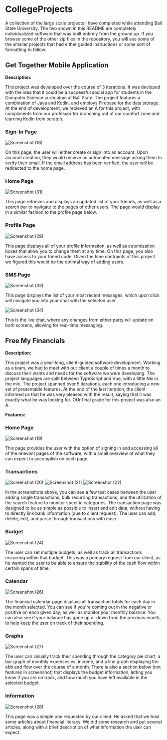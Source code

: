 # CollegeProjects

A collection of the large scale projects I have completed while attending Ball State University. The two shown in this README are completely individualized software that was built entirely from the ground up. If you browse some of the other zip files in the repository, you will see some of the smaller projects that had either guided instructions or some sort of formatting to follow.

## Get Together Mobile Application
**Description:**

This project was developed over the course of 3 iterations. It was devloped with the idea that it could be a successful social app for students in the Computer Science curriculum at Ball State. The project features a combination of Java and Kotlin, and employs Firebase for the data storage. At the end of development, we recieved an A for this project, with compliments from our professor for branching out of our comfort zone and learning Kotlin from scratch.

### Sign-In Page
![Screenshot (18)](https://github.com/DennisRBeaver/CollegeProjects/assets/112116511/be927fab-161a-4bc8-a4a0-01271cb22d6d)

On this page, the user will either create or sign into an account. Upon account creation, they would recieve an automated message asking them to verify their email. If the email address has been verified, the user will be redirected to the home page.

### Home Page

![Screenshot (31)](https://github.com/DennisRBeaver/CollegeProjects/assets/112116511/1175ea0a-d249-42f1-9509-c332733dc8a0)

This page retrieves and displays an updated list of your friends, as well as a search bar to navigate to the pages of other users. The page would display in a similar fashion to the profile page below.

### Profile Page

![Screenshot (29)](https://github.com/DennisRBeaver/CollegeProjects/assets/112116511/9f919bfd-1c39-4a92-9ca6-cba03678d313)

This page displays all of your profile information, as well as cutomization boxes that allow you to change them at any time. On this page, you also have access to your friend code. Given the time contraints of this project we figured this would be the optimal way of adding users.

### SMS Page

![Screenshot (33)](https://github.com/DennisRBeaver/CollegeProjects/assets/112116511/573d3500-b99b-420b-a3ac-fdfaa58f53a3)

This page displays the list of your most recent messages, which upon click will navigate you into your chat with the selected user.

![Screenshot (34)](https://github.com/DennisRBeaver/CollegeProjects/assets/112116511/737d6a6b-cb2b-469c-b161-9e94509f661b)

This is the live chat, where any changes from either party will update on both screens, allowing for real-time messaging.

## Free My Financials
**Description:**

This project was a year-long, client-guided software development. Working as a team, we had to meet with our client a couple of times a month to discuss their wants and needs for the software we were developing. The project languages are split between TypeScript and Vue, with a little Nix in the mix. The project spanned over 5 iterations, each one introducing a new set of presentable features. At the end of the last iteration, the client informed us that he was very pleased with the result, saying that it was exactly what he was looking for. OUr final grade for this project was also an A.

**Features:**

### Home Page

![Screenshot (19)](https://github.com/DennisRBeaver/CollegeProjects/assets/112116511/43d51c61-8789-4e73-96e7-7dd5d413c16a)

This page provides the user with the option of signing in and accessing all of the relevant pages of the software, with a small overview of what they can expect to accomplish on each page.

### Transactions

![Screenshot (20)](https://github.com/DennisRBeaver/CollegeProjects/assets/112116511/6e94abda-2597-409b-bb74-6621ae55b11a)
![Screenshot (21)](https://github.com/DennisRBeaver/CollegeProjects/assets/112116511/28f172c6-a3b5-49b6-90b1-d7d7da32195e)
![Screenshot (22)](https://github.com/DennisRBeaver/CollegeProjects/assets/112116511/2141f1cc-a9d6-45ed-91a1-02861f99427a)

In the screenshots above, you can see a few test cases between the user adding single transactions, bulk recurring transactions, and the utilization of the search feature to monitor specific categories. The transaction page was designed to be as simple as possible to insert and edit data, without having to directly link bank information (due to client request). The user can add, delete, edit, and parse through transactions with ease.

### Budget

![Screenshot (24)](https://github.com/DennisRBeaver/CollegeProjects/assets/112116511/187abe1f-00dd-4fbe-988e-3ea543359abc)

The user can set multiple budgets, as well as track all transactions occurring within that budget. This was a primary request from our client, as he wanted the user to be able to ensure the stability of the cash flow within certain spans of time.

### Calendar

![Screenshot (26)](https://github.com/DennisRBeaver/CollegeProjects/assets/112116511/5648998a-e146-45da-8251-b3042ca02ef6)

The financial calendar page displays all transaction totals for each day in the month selected. You can see if you're coming out in the negative or positive on each given day, as well as monitor your monthly balance. You can also see if your balance has gone up or down from the previous month, to help keep the user on track of their spending.

### Graphs

![Screenshot (27)](https://github.com/DennisRBeaver/CollegeProjects/assets/112116511/55de4d59-5b97-4c40-a1dc-e94858bd011b)

The user can visually track their spending through the category pie chart, a bar graph of monthly expenses vs. income, and a line graph displaying the ebb and flow over the course of a month. There is also a section below (not features in screenshot) that displays the budget information, letting you know if you are on track, and how much you have left available in the selected budget.

### Information

![Screenshot (28)](https://github.com/DennisRBeaver/CollegeProjects/assets/112116511/652aebf7-813b-4841-862e-60f5dd67d0e3)

This page was a simple one requested by our client. He asked that we host some articles about financial literacy. We did some research and put several articles, along with a brief description of what information the user can expect.

